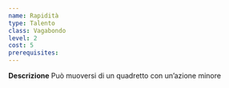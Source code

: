 ```yaml
---
name: Rapidità
type: Talento
class: Vagabondo
level: 2
cost: 5
prerequisites: 
---
```


**Descrizione**
Può muoversi di un quadretto con un’azione minore